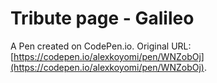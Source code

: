 # Tribute page - Galileo

A Pen created on CodePen.io. Original URL: [https://codepen.io/alexkoyomi/pen/WNZobOj](https://codepen.io/alexkoyomi/pen/WNZobOj).


